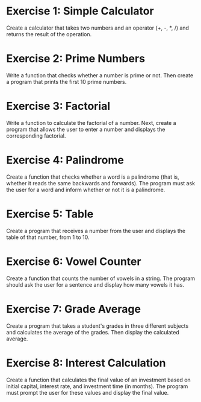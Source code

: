 # Exercise 1: Simple Calculator
Create a calculator that takes two numbers and an operator (+, -, *, /) and returns the result
of the operation.
# Exercise 2: Prime Numbers
Write a function that checks whether a number is prime or not. Then create a program that
prints the first 10 prime numbers.
# Exercise 3: Factorial
Write a function to calculate the factorial of a number. Next, create a program that allows the
user to enter a number and displays the corresponding factorial.
# Exercise 4: Palindrome
Create a function that checks whether a word is a palindrome (that is, whether it reads the
same backwards and forwards). The program must ask the user for a word and inform
whether or not it is a palindrome.
# Exercise 5: Table
Create a program that receives a number from the user and displays the table of that
number, from 1 to 10.
# Exercise 6: Vowel Counter
Create a function that counts the number of vowels in a string. The program should ask the
user for a sentence and display how many vowels it has.
# Exercise 7: Grade Average
Create a program that takes a student's grades in three different subjects and calculates the
average of the grades. Then display the calculated average.
# Exercise 8: Interest Calculation
Create a function that calculates the final value of an investment based on initial capital,
interest rate, and investment time (in months). The program must prompt the user for these
values ​and display the final value.